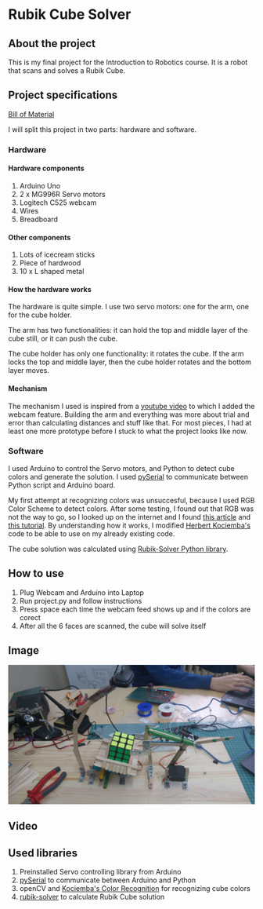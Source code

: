 # Rubik Cube Solver
## About the project

This is my final project for the Introduction to Robotics course. It is a robot that scans and solves a Rubik Cube.

## Project specifications

[Bill of Material](https://docs.google.com/spreadsheets/d/1Htry010sDG5Vxl1XxuDkIDsEU6a6pIBbHVVmY9l-o_E/edit#gid=872283192)

I will split this project in two parts: hardware and software.

### Hardware

#### Hardware components

1. Arduino Uno
2. 2 x MG996R Servo motors
3. Logitech C525 webcam
4. Wires
5. Breadboard

#### Other components

1. Lots of icecream sticks
2. Piece of hardwood
3. 10 x L shaped metal

#### How the hardware works

The hardware is quite simple. I use two servo motors: one for the arm, one for the cube holder.

The arm has two functionalities: it can hold the top and middle layer of the cube still, or it can push the cube.

The cube holder has only one functionality: it rotates the cube. If the arm locks the top and middle layer, then the cube holder rotates and the bottom layer moves.

#### Mechanism

The mechanism I used is inspired from a [youtube video](https://www.youtube.com/watch?v=NRRSYEWIQ_w&t=1s) to which I added the webcam feature. Building the arm and everything was more about trial and error than calculating distances and stuff like that. For most pieces, I had at least one more prototype before I stuck to what the project looks like now.

### Software

I used Arduino to control the Servo motors, and Python to detect cube colors and generate the solution.
I used [pySerial](https://pypi.org/project/pyserial/) to communicate between Python script and Arduino board.

My first attempt at recognizing colors was unsuccesful, because I used RGB Color Scheme to detect colors. After some testing, I found out that RGB was not the way to go, so I looked up on the internet and I found [this article](http://kociemba.org/computervision.html) and [this tutorial](https://hcie.csail.mit.edu/classes/2018-fall-6810/6810-opencv-lab.html). By understanding how it works, I modified [Herbert Kociemba's](https://github.com/hkociemba) code to be able to use on my already existing code. 

The cube solution was calculated using [Rubik-Solver Python library](https://pypi.org/project/rubik-solver/).

## How to use

1. Plug Webcam and Arduino into Laptop
2. Run project.py and follow instructions
3. Press space each time the webcam feed shows up and if the colors are corect
4. After all the 6 faces are scanned, the cube will solve itself

## Image 

![Project image](project.jpg)

## Video 


## Used libraries

1. Preinstalled Servo controlling library from Arduino
2. [pySerial](https://pypi.org/project/pyserial/) to communicate between Arduino and Python
3. openCV and [Kociemba's Color Recognition](https://github.com/hkociemba/RubiksCube-TwophaseSolver) for recognizing cube colors
4. [rubik-solver](https://pypi.org/project/rubik-solver/) to calculate Rubik Cube solution
